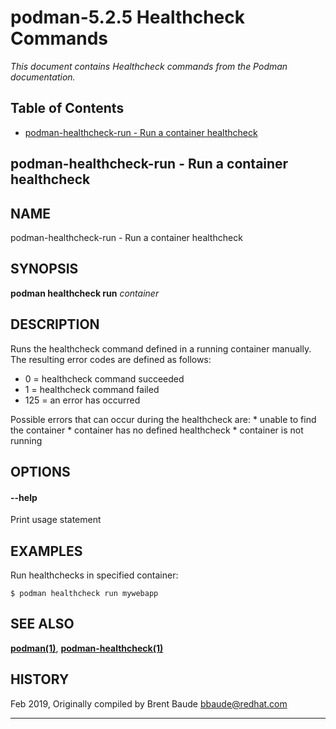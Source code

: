 # podman-5.2.5 Healthcheck Commands

*This document contains Healthcheck commands from the Podman documentation.*

## Table of Contents

- [podman-healthcheck-run - Run a container healthcheck](#podman-healthcheck-run)

<a id='podman-healthcheck-run'></a>

## podman-healthcheck-run - Run a container healthcheck

##  NAME

podman-healthcheck-run - Run a container healthcheck

##  SYNOPSIS

**podman healthcheck run** *container*

##  DESCRIPTION

Runs the healthcheck command defined in a running container manually.
The resulting error codes are defined as follows:

-   0 = healthcheck command succeeded
-   1 = healthcheck command failed
-   125 = an error has occurred

Possible errors that can occur during the healthcheck are: \* unable to
find the container \* container has no defined healthcheck \* container
is not running

##  OPTIONS

#### **\--help**

Print usage statement

##  EXAMPLES

Run healthchecks in specified container:

    $ podman healthcheck run mywebapp

##  SEE ALSO

**[podman(1)](podman.html)**,
**[podman-healthcheck(1)](podman-healthcheck.html)**

##  HISTORY

Feb 2019, Originally compiled by Brent Baude <bbaude@redhat.com>


---

